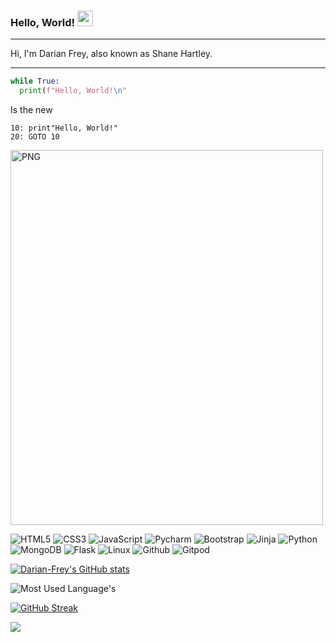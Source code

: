 ### Hello, World! <img src="https://media.giphy.com/media/hvRJCLFzcasrR4ia7z/giphy.gif" width="25px">

<hr>

Hi, I'm Darian Frey, also known as Shane Hartley.

<hr>

```python
while True:
  print(f"Hello, World!\n"
```
Is the new
```basic
10: print"Hello, World!"
20: GOTO 10
```


<img align="centre" alt="PNG" src="https://imgs.xkcd.com/comics/python.png?raw=true" width="500" height="600" />

![HTML5](https://img.shields.io/badge/-HTML5-%23E44D27?style=flat-square&logo=html5&logoColor=ffffff)
![CSS3](https://img.shields.io/badge/-CSS3-%231572B6?style=flat-square&logo=css3)
![JavaScript](https://img.shields.io/badge/-JavaScript-%23F7DF1C?style=flat-square&logo=javascript&logoColor=000000&labelColor=%23F7DF1C&color=%23FFCE5A)
![Pycharm](https://img.shields.io/badge/-Pycharm-%232c3e50?style=flat-square&logo=Pycharm)
![Bootstrap](https://img.shields.io/badge/-Bootstrap-%23282C34?style=flat-square&logo=Bootstrap)
![Jinja](https://img.shields.io/badge/-Jinja-%23BD632F?style=flat-square&logo=Jinja)
![Python](https://img.shields.io/badge/-Python-%232C3A42?style=flat-square&logo=Python)
![MongoDB](https://img.shields.io/badge/-MongoDB-%231572B6?style=flat-square&logo=MongoDB)
![Flask](https://img.shields.io/badge/-Flask-%232C3A42?style=flat-square&logo=Flask)
![Linux](https://img.shields.io/badge/-Linux-%234B32C3?style=flat-square&logo=Linux)
![Github](https://img.shields.io/badge/-Github-%23F05032?style=flat-square&logo=github&logoColor=%23ffffff)
![Gitpod](https://img.shields.io/badge/-Gitpod-%23007ACC?style=flat-square&logo=Gitpod)


[![Darian-Frey's GitHub stats](https://github-readme-stats.vercel.app/api?username=Darian-Frey&show_icons=true&theme=tokyonight)](https://github.com/Darian-Frey/github-readme-stats)

![Most Used Language's](https://github-readme-stats.vercel.app/api/top-langs/?username=Darian-Frey&layout=compact&theme=tokyonight&hide_border=false)

[![GitHub Streak](http://github-readme-streak-stats.herokuapp.com?user=Darian-Frey&theme=tokyonight&fire=DD2727&ring=DD2727)](https://git.io/streak-stats)

![](https://komarev.com/ghpvc/?username=Darian-Frey&color=red&style=plastic)
